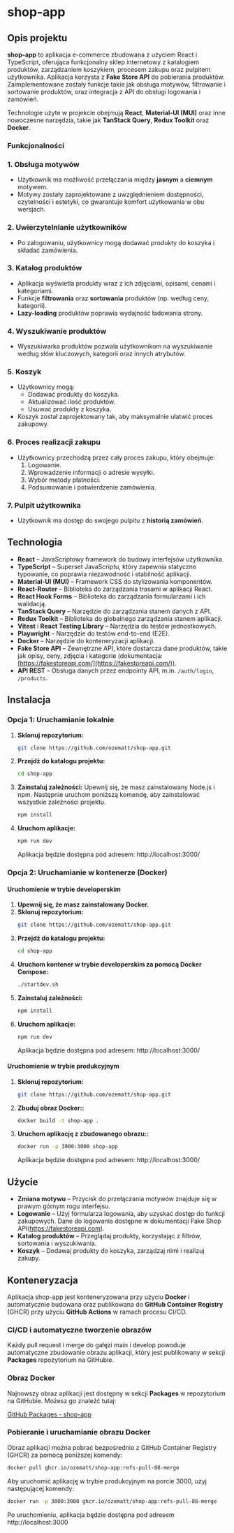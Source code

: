 # shop-app



## Opis projektu

**shop-app** to aplikacja e-commerce zbudowana z użyciem React i TypeScript, oferująca funkcjonalny sklep internetowy z katalogiem produktów, zarządzaniem koszykiem, procesem zakupu oraz pulpitem użytkownika. Aplikacja korzysta z **Fake Store API** do pobierania produktów. Zaimplementowane zostały funkcje takie jak obsługa motywów, filtrowanie i sortowanie produktów, oraz integracja z API do obsługi logowania i zamówień. 

Technologie użyte w projekcie obejmują **React**, **Material-UI (MUI)** oraz inne nowoczesne narzędzia, takie jak **TanStack Query**, **Redux Toolkit** oraz **Docker**.



### Funkcjonalności


### 1. Obsługa motywów

- Użytkownik ma możliwość przełączania między **jasnym** a **ciemnym** motywem.
- Motywy zostały zaprojektowane z uwzględnieniem dostępności, czytelności i estetyki, co gwarantuje komfort użytkowania w obu wersjach.

### 2. Uwierzytelnianie użytkowników

- Po zalogowaniu, użytkownicy mogą dodawać produkty do koszyka i składać zamówienia.

### 3. Katalog produktów

- Aplikacja wyświetla produkty wraz z ich zdjęciami, opisami, cenami i kategoriami.
- Funkcje **filtrowania** oraz **sortowania** produktów (np. według ceny, kategorii).
- **Lazy-loading** produktów poprawia wydajność ładowania strony.

### 4. Wyszukiwanie produktów

- Wyszukiwarka produktów pozwala użytkownikom na wyszukiwanie według słów kluczowych, kategorii oraz innych atrybutów.

### 5. Koszyk

- Użytkownicy mogą:
  - Dodawać produkty do koszyka.
  - Aktualizować ilość produktów.
  - Usuwać produkty z koszyka.
- Koszyk został zaprojektowany tak, aby maksymalnie ułatwić proces zakupowy.

### 6. Proces realizacji zakupu

- Użytkownicy przechodzą przez cały proces zakupu, który obejmuje:
  1. Logowanie.
  2. Wprowadzenie informacji o adresie wysyłki.
  3. Wybór metody płatności.
  4. Podsumowanie i potwierdzenie zamówienia.

### 7. Pulpit użytkownika

- Użytkownik ma dostęp do swojego pulpitu z **historią zamówień**.



## Technologia


- **React** – JavaScriptowy framework do budowy interfejsów użytkownika.
- **TypeScript** – Superset JavaScriptu, który zapewnia statyczne typowanie, co poprawia niezawodność i stabilność aplikacji.
- **Material-UI (MUI)** – Framework CSS do stylizowania komponentów.
- **React-Router** – Biblioteka do zarządzania trasami w aplikacji React.
- **React Hook Forms** – Biblioteka do zarządzania formularzami i ich walidacją.
- **TanStack Query** – Narzędzie do zarządzania stanem danych z API.
- **Redux Toolkit** – Biblioteka do globalnego zarządzania stanem aplikacji.
- **Vitest** i **React Testing Library** – Narzędzia do testów jednostkowych.
- **Playwright** – Narzędzie do testów end-to-end (E2E).
- **Docker** – Narzędzie do konteneryzacji aplikacji.
- **Fake Store API** – Zewnętrzne API, które dostarcza dane produktów, takie jak opisy, ceny, zdjęcia i kategorie (dokumentacja: [https://fakestoreapi.com/](https://fakestoreapi.com/)).
- **API REST** – Obsługa danych przez endpointy API, m.in. `/auth/login`, `/products`.



## Instalacja


### Opcja 1: Uruchamianie lokalnie

1. **Sklonuj repozytorium:**
   ```sh
   git clone https://github.com/ozematt/shop-app.git
   ```
2. **Przejdź do katalogu projektu:**
   ```sh
   cd shop-app
   ```
3. **Zainstaluj zależności:**
   Upewnij się, że masz zainstalowany Node.js i npm. Następnie uruchom poniższą komendę, aby zainstalować wszystkie zależności projektu.
   ```sh
   npm install
   ```
4. **Uruchom aplikacje:**
   ```sh
   npm run dev
   ```
   Aplikacja będzie dostępna pod adresem: http://localhost:3000/


### Opcja 2: Uruchamianie w kontenerze (Docker)

#### Uruchomienie w trybie developerskim

1. **Upewnij się, że masz zainstalowany Docker.**
2. **Sklonuj repozytorium:**
   ```sh
   git clone https://github.com/ozematt/shop-app.git
   ```
3. **Przejdź do katalogu projektu:**
   ```sh
   cd shop-app
   ```
4. **Uruchom kontener w trybie developerskim za pomocą Docker Compose:**
   ```sh
   ./startdev.sh
   ```
4. **Zainstaluj zależności:**
   ```sh
   npm install
   ```
5. **Uruchom aplikacje:**
   ```sh
   npm run dev
   ```
   Aplikacja będzie dostępna pod adresem: http://localhost:3000/

   
#### Uruchomienie w trybie produkcyjnym

1. **Sklonuj repozytorium:**
   ```sh
   git clone https://github.com/ozematt/shop-app.git
   ```
2. **Zbuduj obraz Docker::**
   ```sh
   docker build -t shop-app .
   ```
3. **Uruchom aplikację z zbudowanego obrazu::**
   ```sh
   docker run -p 3000:3000 shop-app
   ```
   Aplikacja będzie dostępna pod adresem: http://localhost:3000/
   


## Użycie


- **Zmiana motywu** – Przycisk do przełączania motywów znajduje się w prawym górnym rogu interfejsu.
- **Logowanie** – Użyj formularza logowania, aby uzyskać dostęp do funkcji zakupowych. Dane do logowania dostępne w dokumentacji Fake Shop API(https://fakestoreapi.com).
- **Katalog produktów** – Przeglądaj produkty, korzystając z filtrów, sortowania i wyszukiwania.
- **Koszyk** – Dodawaj produkty do koszyka, zarządzaj nimi i realizuj zakupy.



## Konteneryzacja


Aplikacja shop-app jest konteneryzowana przy użyciu **Docker** i automatycznie budowana oraz publikowana do **GitHub Container Registry** (GHCR) przy użyciu **GitHub Actions** w ramach procesu CI/CD.


 
### CI/CD i automatyczne tworzenie obrazów


Każdy pull request i merge do gałęzi main i develop powoduje automatyczne zbudowanie obrazu aplikacji, który jest publikowany w sekcji **Packages** repozytorium na GitHubie. 



### Obraz Docker


Najnowszy obraz aplikacji jest dostępny w sekcji **Packages** w repozytorium na GitHubie. Możesz go znaleźć tutaj:

[GitHub Packages - shop-app](https://github.com/ozematt/shop-app/packages)



### Pobieranie i uruchamianie obrazu Docker


Obraz aplikacji można pobrać bezpośrednio z GitHub Container Registry (GHCR) za pomocą poniższej komendy:

```sh
docker pull ghcr.io/ozematt/shop-app:refs-pull-88-merge
```

Aby uruchomić aplikację w trybie produkcyjnym na porcie 3000, użyj następującej komendy:

```sh
docker run -p 3000:3000 ghcr.io/ozematt/shop-app:refs-pull-88-merge
```

Po uruchomieniu, aplikacja będzie dostępna pod adresem http://localhost:3000
